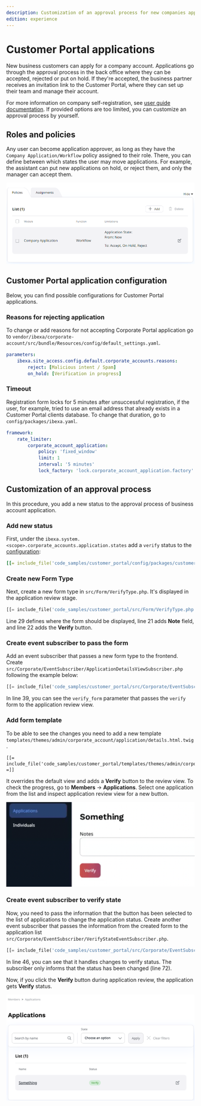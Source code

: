 ```yaml
---
description: Customization of an approval process for new companies applications.
edition: experience
---
```


# Customer Portal applications

New business customers can apply for a company account.
Applications go through the approval process in the back office where they can be accepted, rejected or put on hold.
If they're accepted, the business partner receives an invitation link to the Customer Portal,
where they can set up their team and manage their account.

For more information on company self-registration, see [user guide documentation](https://doc.ibexa.co/projects/userguide/en/latest/customer_management/company_self_registration/).
If provided options are too limited, you can customize an approval process by yourself.

## Roles and policies

Any user can become application approver, as long as they have the `Company Application/Workflow` policy assigned to their role.
There, you can define between which states the user may move applications.
For example, the assistant can put new applications on hold, or reject them, and only the manager can accept them.

![Company Application policy](img/cp_company_application_policy.png)

## Customer Portal application configuration

Below, you can find possible configurations for Customer Portal applications.

### Reasons for rejecting application

To change or add reasons for not accepting Corporate Portal application go to
`vendor/ibexa/corporate-account/src/bundle/Resources/config/default_settings.yaml`.

```yaml
parameters:
    ibexa.site_access.config.default.corporate_accounts.reasons:
        reject: [Malicious intent / Spam]
        on_hold: [Verification in progress]
```

### Timeout

Registration form locks for 5 minutes after unsuccessful registration,
if the user, for example, tried to use an email address that already exists in a Customer Portal clients database.
To change that duration, go to `config/packages/ibexa.yaml`.

```yaml
framework:
    rate_limiter:
        corporate_account_application:
            policy: 'fixed_window'
            limit: 1
            interval: '5 minutes'
            lock_factory: 'lock.corporate_account_application.factory'
```

## Customization of an approval process

In this procedure, you add a new status to the approval process of business account application.

### Add new status

First, under the `ibexa.system.<scope>.corporate_accounts.application.states`
add a `verify` status to the [configuration](configuration.md#configuration-files):

```yaml
[[= include_file('code_samples/customer_portal/config/packages/customer_portal.yaml') =]]
```

### Create new Form Type

Next, create a new form type in `src/Form/VerifyType.php`.
It's displayed in the application review stage.

``` php hl_lines="17-18 25"
[[= include_file('code_samples/customer_portal/src/Form/VerifyType.php') =]]
```

Line 29 defines where the form should be displayed, line 21 adds **Note** field, and line 22 adds the **Verify** button.

### Create event subscriber to pass the form

Add an event subscriber that passes a new form type to the frontend.
Create `src/Corporate/EventSubscriber/ApplicationDetailsViewSubscriber.php` following the example below:

``` php hl_lines="35"
[[= include_file('code_samples/customer_portal/src/Corporate/EventSubscriber/ApplicationDetailsViewSubscriber.php') =]]
```

In line 39, you can see the `verify_form` parameter that passes the `verify` form to the application review view.

### Add form template

To be able to see the changes you need to add
a new template `templates/themes/admin/corporate_account/application/details.html.twig`.

``` html+twig
[[= include_file('code_samples/customer_portal/templates/themes/admin/corporate_account/application/details.html.twig') =]]
```

It overrides the default view and adds a **Verify** button to the review view.
To check the progress, go to **Members** -> **Applications**.
Select one application from the list and inspect application review view for a new button.

![Verify button](img/cp_new_status.png)

### Create event subscriber to verify state

Now, you need to pass the information that the button has been selected
to the list of applications to change the application status.
Create another event subscriber that passes the information
from the created form to the application list `src/Corporate/EventSubscriber/VerifyStateEventSubscriber.php`.

``` php hl_lines="42 68"
[[= include_file('code_samples/customer_portal/src/Corporate/EventSubscriber/VerifyStateEventSubscriber.php') =]]
```

In line 46, you can see that it handles changes to verify status.
The subscriber only informs that the status has been changed (line 72).

Now, if you click the **Verify** button during application review, the application gets **Verify** status.

![Verify status](img/cp_verify_status.png)

